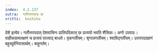 ```yaml
---
index:  4.2.137
sutra:  गर्तौत्तरपदाच् छः
vritti:  kashika 
---
```


देशे इत्येव। गर्तौत्तरपदात् देशवाचिनः प्रातिपदिकात् छः प्रत्ययो भवति शैसिकः। अणो ऽपवादः। वाहीकग्रामलक्षणं च प्रत्ययं परत्वाद् बाधते। वृकगर्तीयम्। शृगालगर्तीयम्। श्वाविद्गर्तीयम्। उत्तरपदग्रहणं बहुच्पूर्वनिरासार्थम्। बाहुगर्तम्।

